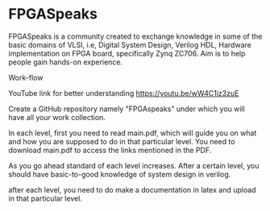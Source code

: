 # FPGASpeaks
FPGASpeaks is a community created to exchange knowledge in some of the basic domains of VLSI, i.e, Digital System Design, Verilog HDL, Hardware implementation on FPGA board, specifically  Zynq ZC706. Aim is to help people gain hands-on experience.

Work-flow

YouTube link for better understanding https://youtu.be/wW4C1iz3zuE

Create a GitHub repository namely "FPGAspeaks" under which you will have all your work collection.

In each level, first you need to read main.pdf, which will guide you on what and how you are supposed to do in that particular level. You need to download main.pdf to access the links mentioned in the PDF.

As you go ahead standard of each level increases. After a certain level, you should have basic-to-good knowledge of system design in verilog.

after each level, you need to do make a documentation in latex and upload in that particular level. 
